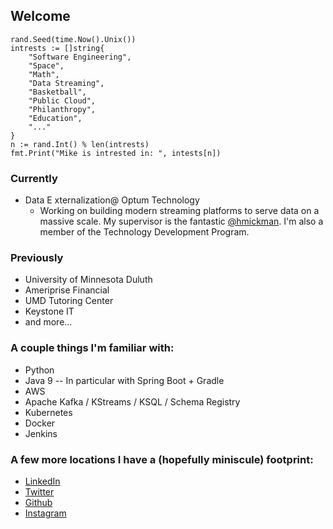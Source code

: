 ## Welcome
```
rand.Seed(time.Now().Unix())
intrests := []string{
    "Software Engineering",
    "Space",
    "Math",
    "Data Streaming",
    "Basketball",
    "Public Cloud",
    "Philanthropy",
    "Education",
    "..."
}
n := rand.Int() % len(intrests)
fmt.Print("Mike is intrested in: ", intests[n])
```

### Currently
* Data E xternalization@ Optum Technology
  * Working on building modern streaming platforms to serve data on a massive scale. My supervisor is the fantastic [@hmickman](https://twitter.com/hmickman). I'm also a member of the Technology Development Program.

### Previously
* University of Minnesota Duluth
* Ameriprise Financial
* UMD Tutoring Center
* Keystone IT
* and more...

### A couple things I'm familiar with: 
* Python
* Java 9 -- In particular with Spring Boot + Gradle
* AWS 
* Apache Kafka / KStreams / KSQL / Schema Registry
* Kubernetes
* Docker
* Jenkins

### A few more locations I have a (hopefully miniscule) footprint:
* [LinkedIn](https://www.linkedin.com/in/michael-schlosser/)
* [Twitter](https://twitter.com/MikeSchlosser16)
* [Github](https://github.com/MikeSchlosser16)
* [Instagram](https://www.instagram.com/mikeschlosser16/)

